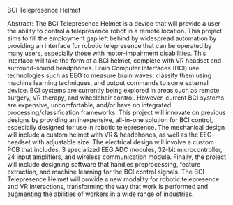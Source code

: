 BCI Telepresence Helmet


Abstract:
The BCI Telepresence Helmet is a device that will provide a user the ability to control a telepresence robot in a remote location. This project aims to fill the employment gap left behind by widespread automation by providing an interface for robotic telepresence that can be operated by many users, especially those with motor-impairment disabilities. This interface will take the form of a BCI helmet, complete with VR headset and surround-sound headphones. Brain Computer Interfaces (BCI) use technologies such as EEG to measure brain waves, classify them using machine learning techniques, and output commands to some external device. BCI systems are currently being explored in areas such as remote surgery, VR therapy, and wheelchair control. However, current BCI systems are expensive, uncomfortable, and/or have no integrated processing/classification frameworks. This project will innovate on previous designs by providing an inexpensive, all-in-one solution for BCI control, especially designed for use in robotic telepresence. The mechanical design will include a custom helmet with VR & headphones, as well as the EEG headset with adjustable size. The electrical design will involve a custom PCB that includes: 3 specialized EEG ADC modules, 32-bit microcontroller, 24 input amplifiers, and wireless communication module. Finally, the project will include designing software that handles preprocessing, feature extraction, and machine learning for the BCI control signals. The BCI Telepresence Helmet will provide a new modality for robotic telepresence and VR interactions, transforming the way that work is performed and augmenting the abilities of workers in a wide range of industries.
